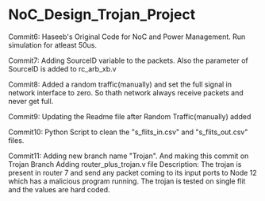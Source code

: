 # NoC_Design_Trojan_Project

Commit6:
Haseeb's Original Code for NoC and Power Management.
Run simulation for atleast 50us.

Commit7: 
Adding SourceID variable to the packets. Also the parameter of SourceID is added to rc_arb_xb.v 

Commit8:
Added a random traffic(manually) and set the full signal in network interface to zero.
So thath network always receive packets and never get full. 

Commit9:
Updating the Readme file after Random Traffic(manually) added 

Commit10:
Python Script to clean the "s_flits_in.csv" and "s_flits_out.csv" files.

Commit11:
Adding new branch name "Trojan". And making this commit on Trojan Branch
Adding router_plus_trojan.v file 
Description: The trojan is present in router 7 and send any packet coming to its input ports to Node 12  which has a malicious program running.
			 The trojan is tested on single flit and the values are hard coded. 



